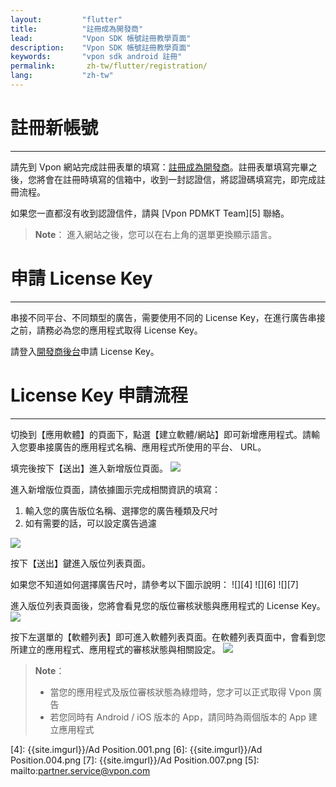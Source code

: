 ```yaml
---
layout:         "flutter"
title:          "註冊成為開發商"
lead:           "Vpon SDK 帳號註冊教學頁面"
description:    "Vpon SDK 帳號註冊教學頁面"
keywords:       "vpon sdk android 註冊"
permalink:       zh-tw/flutter/registration/
lang:           "zh-tw"
---
```


# 註冊新帳號
---

請先到 Vpon 網站完成註冊表單的填寫：[註冊成為開發商]。註冊表單填寫完畢之後，您將會在註冊時填寫的信箱中，收到一封認證信，將認證碼填寫完，即完成註冊流程。

如果您一直都沒有收到認證信件，請與 [Vpon PDMKT Team][5] 聯絡。

> **Note**： 進入網站之後，您可以在右上角的選單更換顯示語言。

# 申請 License Key
---
串接不同平台、不同類型的廣告，需要使用不同的 License Key，在進行廣告串接之前，請務必為您的應用程式取得 License Key。
<!-- 我們強烈建議您同時註冊「台灣區」以及「中國區」的 License
Key，可以幫助您橫跨大中華區的行動廣告市場。 -->

請登入[開發商後台]申請 License Key。

# License Key 申請流程
---
切換到【應用軟體】的頁面下，點選【建立軟體/網站】即可新增應用程式。請輸入您要串接廣告的應用程式名稱、應用程式所使用的平台、
URL。<br>

填完後按下【送出】進入新增版位頁面。
![][0]

進入新增版位頁面，請依據圖示完成相關資訊的填寫：

1.  輸入您的廣告版位名稱、選擇您的廣告種類及尺吋
2.  如有需要的話，可以設定廣告過濾

![][1]

按下【送出】鍵進入版位列表頁面。

如果您不知道如何選擇廣告尺吋，請參考以下圖示說明：
![][4]
![][6]
![][7]

進入版位列表頁面後，您將會看見您的版位審核狀態與應用程式的 License Key。
![][2]

按下左選單的【軟體列表】即可進入軟體列表頁面。在軟體列表頁面中，會看到您所建立的應用程式、應用程式的審核狀態與相關設定。
![][3]

> **Note**：
> * 當您的應用程式及版位審核狀態為綠燈時，您才可以正式取得 Vpon 廣告
> * 若您同時有 Android / iOS 版本的 App，請同時為兩個版本的 App 建立應用程式

  [註冊成為開發商]: http://console.vpon.com/register.action
  [開發商後台]: http://console.vpon.com
  [0]: {{site.imgurl}}/Console_zh-tw_01.png
  [1]: {{site.imgurl}}/Console_zh-tw_02.png
  [2]: {{site.imgurl}}/Console_zh-tw_03.png
  [3]: {{site.imgurl}}/Console_zh-tw_04.png
  [4]: {{site.imgurl}}/Ad Position.001.png
  [6]: {{site.imgurl}}/Ad Position.004.png
  [7]: {{site.imgurl}}/Ad Position.007.png
  [5]: mailto:partner.service@vpon.com